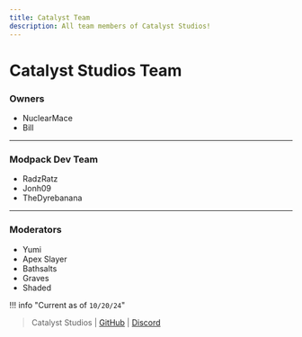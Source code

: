 ```yaml
---
title: Catalyst Team
description: All team members of Catalyst Studios!
---
```


# Catalyst Studios Team

### Owners

- NuclearMace
- Bill

---

### Modpack Dev Team

- RadzRatz
- Jonh09
- TheDyrebanana

---

### Moderators

- Yumi
- Apex Slayer
- Bathsalts
- Graves
- Shaded

!!! info "Current as of `10/20/24`"

> Catalyst Studios | [GitHub](https://github.com/Catalyst-Studios) | [Discord](https://discord.gg/YCHPXeW9GZ)
